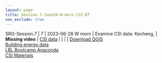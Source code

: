 ```yaml
---
layout: page
title: Session.7-June28-W-morn-CSI-DT
nav_exclude: true
---
```


SRG-Session.7
| 7              | 2023-06-28 W  morn       | Examine CSI data: Kecheng,                                                                                                                                                                                                                                                                               | **Missing video** | [CSI data]()                                                                                                                                         |          |                    |               | [Download QGIS](http://qgis.org/en/site/forusers/download.html)  <br>  [Building energy data](https://drive.google.com/drive/folders/1carXxmQBq0kxaLet55EqiqOsjShWtBS8?usp=sharing) <br>  [LBL Bootcamp Anaconda](https://github.com/LBNLnext/EinR-Coding-Bootcamp)  <br> [CSI Materials](https://drive.google.com/drive/u/1/folders/1jNL1le_aNPn6HehpfIeywBp8a6zCjUSU)                                                                                                                                                                                                                                                                                                                                                                                                                                                                                                                            
